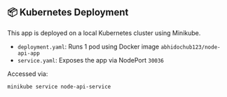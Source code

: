## 📦 Kubernetes Deployment

This app is deployed on a local Kubernetes cluster using Minikube.

- `deployment.yaml`: Runs 1 pod using Docker image `abhidochub123/node-api-app`
- `service.yaml`: Exposes the app via NodePort `30036`

Accessed via:
```bash
minikube service node-api-service

```
